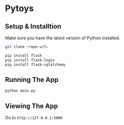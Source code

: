 # Pytoys

## Setup & Installtion

Make sure you have the latest version of Python installed.

```bash
git clone <repo-url>
```

```bash
pip install flask
pip install flask-login
pip install flask-sqlalchemy
```

## Running The App

```bash
python main.py
```

## Viewing The App

Go to `http://127.0.0.1:5000`